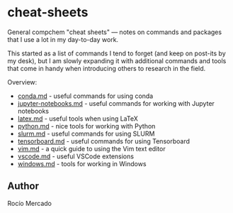 # cheat-sheets
General compchem "cheat sheets" — notes on commands and packages that I use a lot in my day-to-day work.

This started as a list of commands I tend to forget (and keep on post-its by my desk), but I am slowly expanding it with additional commands and tools that come in handy when introducing others to research in the field.

Overview:
* [conda.md](./conda.md) - useful commands for using conda
* [jupyter-notebooks.md](./jupyter-notebooks.md) - useful commands for working with Jupyter notebooks
* [latex.md](./latex.md) - useful tools when using LaTeX
* [python.md](./python.md) - nice tools for working with Python
* [slurm.md](./slurm.md) - useful commands for using SLURM
* [tensorboard.md](./tensorboard.md) - useful commands for using Tensorboard
* [vim.md](./vim.md) - a quick guide to using the Vim text editor
* [vscode.md](./vscode.md) - useful VSCode extensions
* [windows.md](./windows.md) - tools for working in Windows

## Author
Rocío Mercado
